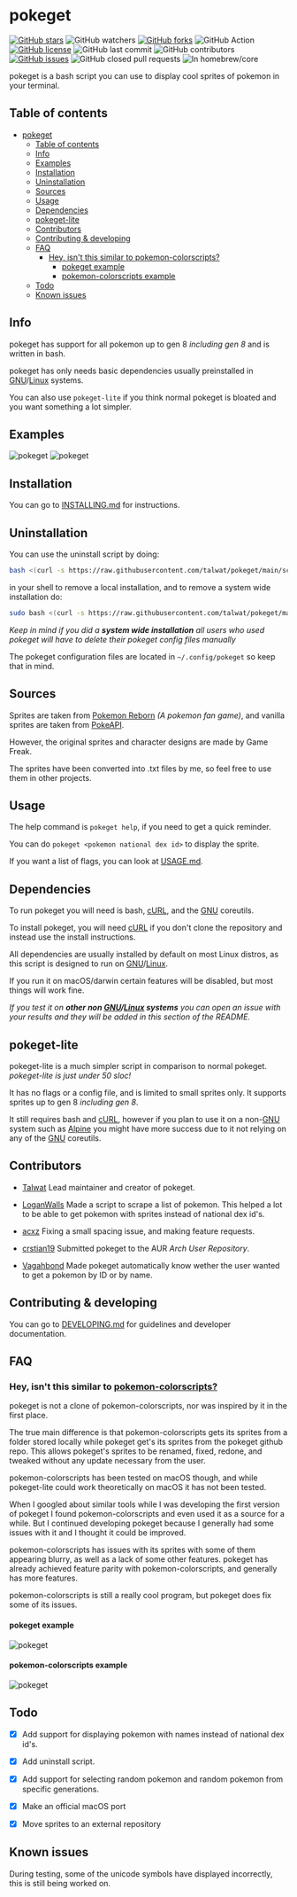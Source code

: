 # pokeget

[![GitHub stars](https://img.shields.io/github/stars/talwat/pokeget)](https://github.com/talwat/pokeget/stargazers)
![GitHub watchers](https://img.shields.io/github/watchers/talwat/pokeget)
[![GitHub forks](https://img.shields.io/github/forks/talwat/pokeget)](https://github.com/talwat/pokeget/network)
![GitHub Action](https://img.shields.io/github/workflow/status/talwat/pokeget/pre-commit)
[![GitHub license](https://img.shields.io/github/license/talwat/pokeget)](https://github.com/talwat/pokeget)
![GitHub last commit](https://img.shields.io/github/last-commit/talwat/pokeget)
![GitHub contributors](https://img.shields.io/github/contributors/talwat/pokeget)
[![GitHub issues](https://img.shields.io/github/issues/talwat/pokeget)](https://github.com/talwat/pokeget/issues)
![GitHub closed pull requests](https://img.shields.io/github/issues-pr-closed/talwat/pokeget)
![In homebrew/core](https://img.shields.io/badge/In%20homebrew%2Fcore%3F-no-red)

pokeget is a bash script you can use to display cool sprites of pokemon in your terminal.

## Table of contents

- [pokeget](#pokeget)
  - [Table of contents](#table-of-contents)
  - [Info](#info)
  - [Examples](#examples)
  - [Installation](#installation)
  - [Uninstallation](#uninstallation)
  - [Sources](#sources)
  - [Usage](#usage)
  - [Dependencies](#dependencies)
  - [pokeget-lite](#pokeget-lite)
  - [Contributors](#contributors)
  - [Contributing & developing](#contributing--developing)
  - [FAQ](#faq)
    - [Hey, isn't this similar to pokemon-colorscripts?](#hey-isnt-this-similar-to-pokemon-colorscripts)
      - [pokeget example](#pokeget-example)
      - [pokemon-colorscripts example](#pokemon-colorscripts-example)
  - [Todo](#todo)
  - [Known issues](#known-issues)

## Info

pokeget has support for all pokemon up to gen 8 *including gen 8* and is written in bash.

pokeget has only needs basic dependencies usually preinstalled in [GNU](https://www.gnu.org/)/[Linux](https://kernel.org/) systems.

You can also use `pokeget-lite` if you think normal pokeget is bloated and you want something a lot simpler.

## Examples

![pokeget](https://github.com/talwat/pokeget/raw/main/examples/small1.png)
![pokeget](https://github.com/talwat/pokeget/raw/main/examples/big1.png)

## Installation

You can go to [INSTALLING.md](INSTALLING.md) for instructions.

## Uninstallation

You can use the uninstall script by doing:

```bash
bash <(curl -s https://raw.githubusercontent.com/talwat/pokeget/main/scripts/uninstall.sh)
```

in your shell to remove a local installation, and to remove a system wide installation do:

```bash
sudo bash <(curl -s https://raw.githubusercontent.com/talwat/pokeget/main/scripts/uninstall.sh)
```

*Keep in mind if you did a **system wide installation** all users who used pokeget will have to delete their pokeget config files manually*

The pokeget configuration files are located in `~/.config/pokeget` so keep that in mind.

## Sources

Sprites are taken from [Pokemon Reborn](https://www.rebornevo.com/) *(A pokemon fan game)*, and vanilla sprites are taken from [PokeAPI](https://github.com/PokeAPI/sprites).

However, the original sprites and character designs are made by Game Freak.

The sprites have been converted into .txt files by me, so feel free to use them in other projects.

## Usage

The help command is `pokeget help`, if you need to get a quick reminder.

You can do `pokeget <pokemon national dex id>` to display the sprite.

If you want a list of flags, you can look at [USAGE.md](USAGE.md).

## Dependencies

To run pokeget you will need is bash, [cURL](https://curl.se/), and the [GNU](https://www.gnu.org/) coreutils.

To install pokeget, you will need [cURL](https://curl.se/) if you don't clone the repository and instead use the install instructions.

All dependencies are usually installed by default on most Linux distros, as this script is designed to run on [GNU](https://www.gnu.org/)/[Linux](https://kernel.org/).

If you run it on macOS/darwin certain features will be disabled, but most things will work fine.

*If you test it on **other non [GNU](https://www.gnu.org/)/[Linux](https://kernel.org/) systems** you can open an issue with your results and they will be added in this section of the README.*

## pokeget-lite

pokeget-lite is a much simpler script in comparison to normal pokeget.
*pokeget-lite is just under 50 sloc!*

It has no flags or a config file, and is limited to small sprites only. It supports sprites up to gen 8 *including gen 8*.

It still requires bash and [cURL](https://curl.se/), however if you plan to use it on a non-[GNU](https://www.gnu.org/) system such as [Alpine](https://alpinelinux.org/) you might have more success due to it not relying on any of the [GNU](https://www.gnu.org/) coreutils.

## Contributors

- [Talwat](https://github.com/talwat) Lead maintainer and creator of pokeget.

- [LoganWalls](https://github.com/LoganWalls) Made a script to scrape a list of pokemon.
This helped a lot to be able to get pokemon with sprites instead of national dex id's.

- [acxz](https://github.com/acxz) Fixing a small spacing issue, and making feature requests.

- [crstian19](https://github.com/crstian19) Submitted pokeget to the AUR *Arch User Repository*.

- [Vagahbond](https://github.com/Vagahbond) Made pokeget automatically know wether the user wanted to get a pokemon by ID or by name.

## Contributing & developing

You can go to [DEVELOPING.md](DEVELOPING.md) for guidelines and developer documentation.

## FAQ

### Hey, isn't this similar to [pokemon-colorscripts?](https://gitlab.com/phoneybadger/pokemon-colorscripts/)

pokeget is not a clone of pokemon-colorscripts, nor was inspired by it in the first place.

The true main difference is that pokemon-colorscripts gets its sprites from a folder stored locally while pokeget get's its sprites from the pokeget github repo.
This allows pokeget's sprites to be renamed, fixed, redone, and tweaked without any update necessary from the user.

pokemon-colorscripts has been tested on macOS though, and while pokeget-lite could work theoretically on macOS it has not been tested.

When I googled about similar tools while I was developing the first version of pokeget I found pokemon-colorscripts and even used it as a source for a while.
But I continued developing pokeget because I generally had some issues with it and I thought it could be improved.

pokemon-colorscripts has issues with its sprites with some of them appearing blurry, as well as a lack of some other features.
pokeget has already achieved feature parity with pokemon-colorscripts, and generally has more features.

pokemon-colorscripts is still a really cool program, but pokeget does fix some of its issues.

#### pokeget example

![pokeget](https://github.com/talwat/pokeget/raw/main/examples/pokeget-and-pokemon-colorscripts/pokeget-moltres.png)

#### pokemon-colorscripts example

![pokeget](https://github.com/talwat/pokeget/raw/main/examples/pokeget-and-pokemon-colorscripts/pokemon-colorscripts-moltres.png)

## Todo

- [x] Add support for displaying pokemon with names instead of national dex id's.

- [x] Add uninstall script.

- [x] Add support for selecting random pokemon and random pokemon from specific generations.

- [x] Make an official macOS port

- [x] Move sprites to an external repository

## Known issues

During testing, some of the unicode symbols have displayed incorrectly, this is still being worked on.
